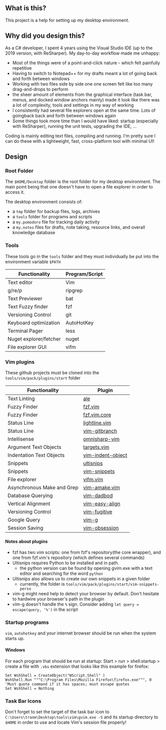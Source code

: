 ## What is this? ##
This project is a help for setting up my desktop environment.

## Why did you design this? ##
As a C# developer, I spent 4 years using the Visual Studio IDE (up to the 2019 version, with ReSharper). My day-to-day workflow made me unhappy:
* Most of the things were of a point-and-click nature - which felt painfully repetitive
* Having to switch to Notepad++ for my drafts meant a lot of going back and forth between windows
* Working with two files side by side one one screen felt like too many drag-and-drops to perform
* the sheer amount of elements from the graphical interface (task bar, menus, and docked window anchors mainly) made it look like there was a lot of complexity, tools and settings in my way of working
* I consistently had several file explorers open at the same time. Lots of goingback back and forth between windows again
* Some things took more time than I would have liked: startup (especially with ReSharper), running the unit tests, upgrading the IDE, ...

Coding is mainly editing text files, compiling and running. I'm pretty sure I can do these with a lightweight, fast, cross-platform tool with minimal UI!

## Design ##

### Root Folder ###

The `$HOME/Desktop` folder is the root folder for my desktop environment. The main point being that one doesn't have to open a file explorer in order to access it.

The desktop environment consists of:
* a `tmp` folder for backup files, logs, archives
* a `tools` folder for programs and scripts
* a `my.pomodoro` file for tracking daily activity
* a `my.notes` files for drafts, note taking, resource links, and overall knowledge database

### Tools ###

These tools go in the `tools` folder and they must individually be put into the environment variable `$PATH`


| Functionality          | Program/Script |
| ---------------        | -------        |
| Text editor            | Vim            |
| g/re/p                 | ripgrep        |
| Text Previewer         | bat            |
| Text Fuzzy finder      | fzf            |
| Versioning Control     | git            |
| Keyboard optimization  | AutoHotKey     |
| Terminal Pager         | less           |
| Nuget explorer/fetcher | nuget          |
| File explorer GUI      | vifm           |

### Vim plugins ###

These github projects must be cloned into the `tools/vim/pack/plugins/start` folder

| Functionality              | Plugin                                                                     |
| ---------------            | -------                                                                    |
| Text Linting               | [ale](https://github.com/dense-analysis/ale)                               |
| Fuzzy Finder               | [fzf.vim](https://github.com/junegunn/fzf.vim)                             |
| Fuzzy Finder               | [fzf.vim.core](https://github.com/junegunn/fzf/blob/master/plugin/fzf.vim) |
| Status Line                | [lightline.vim](https://github.com/itchyny/lightline.vim)                  |
| Status Line                | [vim-gitbranch](https://github.com/itchyny/vim-gitbranch)                  |
| Intellisense               | [omnisharp-vim](https://github.com/OmniSharp/omnisharp-vim)                |
| Argument Text Objects      | [targets.vim](https://github.com/wellle/targets.vim)                       |
| Indentation Text Objects   | [vim-indent-object](https://github.com/michaeljsmith/vim-indent-object)    |
| Snippets                   | [ultisnips](https://github.com/SirVer/ultisnips)                           |
| Snippets                   | [vim-snippets](https://github.com/honza/vim-snippets)                      |
| File explorer              | [vifm.vim](https://github.com/vifm/vifm.vim)                               |
| Asynchronous Make and Grep | [vim-amake.vim](https://github.com/edkolev/vim-amake)                      |
| Database Querying          | [vim-dadbod](https://github.com/tpope/vim-dadbod)                          |
| Vertical Alignment         | [vim-easy-align](https://github.com/junegunn/vim-easy-align)               |
| Versioning Control         | [vim-fugitive](https://github.com/tpope/vim-fugitive)                      |
| Google Query               | [vim-g](https://github.com/szw/vim-g)                                      |
| Session Saving             | [vim-obsession](https://github.com/tpope/vim-obsession)                    |

#### Notes about plugins ####

* fzf has two vim scripts: one from fzf's repository(the core wrapper), and one from fzf.vim's repository (which defines several commands)
* Ultisnips requires Python to be installed and in path.
	* the python version can be found by opening gvim.exe with a text editor and searching for the word `python`
* Ultisnips also allows us to create our own snippets in a given folder
	* currently, the folder is `tools/vim/pack/plugins/start/vim-snippets-perso`
* vim-g might need help to detect your browser by default. Don't hesitate to hardwire your browser's path in the plugin
* vim-g doesn't handle the `%` sign. Consider adding `let query = escape(query, '%')` in the script


### Startup programs ###

`vim`, `autohotkey` and your internet browser should be run when the system starts up.

#### Windows ####
For each program that should be run at startup:
Start > run > shell:startup > create a file with `.vbs` extension that looks like this example for firefox:

```vbs
Set WshShell = CreateObject("WScript.Shell" )
WshShell.Run """C:\Program Files\Mozilla Firefox\firefox.exe""", 0 'Must quote command if it has spaces; must escape quotes
Set WshShell = Nothing
```

### Task Bar Icons ###

Don't forget to set the target of the task bar icon to `C:\Users\tranm\Desktop\tools\vim\gvim.exe -S` and its startup directory to `$HOME` in order to use and locate Vim's session file properly!
